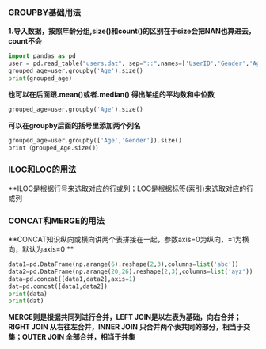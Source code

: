 ### GROUPBY基础用法 ###

**1.导入数据，按照年龄分组,size()和count()的区别在于size会把NAN也算进去，count不会**

```python
import pandas as pd
user = pd.read_table("users.dat", sep="::",names=['UserID','Gender','Age','Occupation','Zip-code'],engine='python')
grouped_age=user.groupby('Age').size()
print(grouped_age)
```


**也可以在后面跟.mean()或者.median() 得出某组的平均数和中位数**

```python
grouped_age=user.groupby('Age').size()
```
**可以在groupby后面的括号里添加两个列名**
```python
grouped_age=user.groupby(['Age','Gender']).size()
print（grouped_Age.size()）
```

### ILOC和LOC的用法 ###
**ILOC是根据行号来选取对应的行或列；LOC是根据标签(索引)来选取对应的行或列



### CONCAT和MERGE的用法 ###

**CONCAT知识纵向或横向讲两个表拼接在一起，参数axis=0为纵向，=1为横向，默认为axis=0 **
```python
data1=pd.DataFrame(np.arange(6).reshape(2,3),columns=list('abc'))
data2=pd.DataFrame(np.arange(20,26).reshape(2,3),columns=list('ayz'))
data=pd.concat([data1,data2],axis=1)
dat=pd.concat([data1,data2])
print(data)
print(dat)
```

**MERGE则是根据共同列进行合并，LEFT JOIN是以左表为基础，向右合并；RIGHT JOIN 从右往左合并，INNER JOIN 只合并两个表共同的部分，相当于交集；OUTER JOIN 全部合并，相当于并集**

